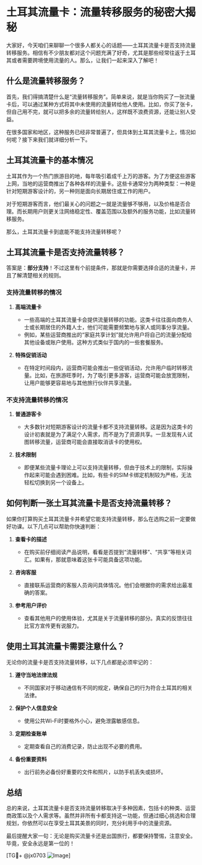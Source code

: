 # 土耳其流量卡：流量转移服务的秘密大揭秘

大家好，今天咱们来聊聊一个很多人都关心的话题——土耳其流量卡是否支持流量转移服务。相信有不少朋友都对这个问题充满了好奇，尤其是那些经常往返于土耳其或者需要跨境使用流量的人。那么，让我们一起来深入了解吧！

## 什么是流量转移服务？

首先，我们得搞清楚什么是“流量转移服务”。简单来说，就是当你购买了一张流量卡后，可以通过某种方式将其中未使用的流量转给他人使用。比如，你买了张卡，但自己用不完，就可以把多余的流量转给别人，这样既不浪费资源，还能让别人受益。

在很多国家和地区，这种服务已经非常普遍了，但具体到土耳其流量卡上，情况如何呢？接下来我们就详细分析一下。

## 土耳其流量卡的基本情况

土耳其作为一个热门旅游目的地，每年吸引着成千上万的游客。为了方便这些游客上网，当地的运营商推出了各种各样的流量卡。这些卡通常分为两种类型：一种是针对短期游客设计的，另一种则是面向长期居住或工作的用户。

对于短期游客而言，他们最关心的问题之一就是流量够不够用，以及价格是否合理。而长期用户则更关注网络稳定性、覆盖范围以及额外的服务功能，比如流量转移服务。

那么，土耳其流量卡到底能不能支持流量转移呢？

## 土耳其流量卡是否支持流量转移？

答案是：**部分支持**！不过这里有个前提条件，那就是你需要选择合适的流量卡，并且了解清楚相关的规则。

### 支持流量转移的情况

1. **高端流量卡**
   - 一些高端的土耳其流量卡会提供流量转移的功能。这类卡往往面向商务人士或长期居住的外籍人士，他们可能需要频繁地与家人或同事分享流量。
   - 例如，某些运营商推出的“家庭共享计划”就允许用户将自己的流量分配给其他设备或账户使用。这种方式类似于国内的一些套餐服务。

2. **特殊促销活动**
   - 在特定时间段内，运营商可能会推出一些促销活动，允许用户临时转移流量。比如，在旅游旺季时，为了吸引更多游客，运营商可能会放宽限制，让用户能够更容易地与其他旅行伙伴共享流量。

### 不支持流量转移的情况

1. **普通游客卡**
   - 大多数针对短期游客设计的流量卡都不支持流量转移。这是因为这类卡的设计初衷就是为了满足个人需求，而不是为了资源共享。一旦发现有人试图转移流量，运营商可能会直接取消该卡的使用权。

2. **技术限制**
   - 即便某些流量卡理论上可以支持流量转移，但由于技术上的限制，实际操作起来可能会遇到困难。比如，有些卡的SIM卡绑定机制较为严格，无法轻松切换到另一个设备上。

## 如何判断一张土耳其流量卡是否支持流量转移？

如果你打算购买土耳其流量卡并希望它能支持流量转移，那么在选购之前一定要做好功课。以下几点可以帮助你快速判断：

1. **查看卡的描述**
   - 在购买前仔细阅读产品说明，看看是否提到“流量转移”、“共享”等相关词汇。如果有，那就意味着这张卡可能具备这项功能。

2. **咨询客服**
   - 直接联系运营商的客服人员询问具体情况。他们会根据你的需求给出最准确的答案。

3. **参考用户评价**
   - 查看其他用户的使用体验，尤其是关于流量转移的部分。真实的反馈往往比官方宣传更有说服力。

## 使用土耳其流量卡需要注意什么？

无论你的流量卡是否支持流量转移，以下几点都是必须牢记的：

1. **遵守当地法律法规**
   - 不同国家对于移动通信有不同的规定，确保自己的行为符合土耳其的相关法律。

2. **保护个人信息安全**
   - 使用公共Wi-Fi时要格外小心，避免泄露敏感信息。

3. **定期检查账单**
   - 定期查看自己的消费记录，防止出现不必要的费用。

4. **备份重要资料**
   - 出行前务必备份好重要的文件和照片，以防手机丢失或损坏。

## 总结

总的来说，土耳其流量卡是否支持流量转移取决于多种因素，包括卡的种类、运营商政策以及个人需求等。虽然并非所有卡都支持这一功能，但通过细心挑选和合理规划，你依然可以在享受土耳其美景的同时，充分利用手中的流量资源。

最后提醒大家一句：无论是购买流量卡还是出国旅行，都要保持警惕，注意安全。毕竟，安全永远是第一位的！

[TG💪+ @jx0703 ![Image](https://github.com/user-attachments/assets/dbca1d08-cadb-493c-b0ec-ad6f7a83f270)]